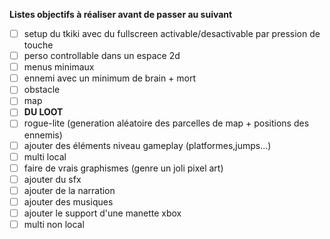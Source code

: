**Listes objectifs à réaliser avant de passer au suivant**

- [ ] setup du tkiki avec du fullscreen activable/desactivable par pression de touche
- [ ] perso controllable dans un espace 2d
- [ ] menus minimaux
- [ ] ennemi avec un minimum de brain + mort
- [ ] obstacle
- [ ] map
- [ ] **DU LOOT**
- [ ] rogue-lite (generation aléatoire des parcelles de map + positions des ennemis)
- [ ] ajouter des éléments niveau gameplay (platformes,jumps...)
- [ ] multi local
- [ ] faire de vrais graphismes (genre un joli pixel art)
- [ ] ajouter du sfx
- [ ] ajouter de la narration
- [ ] ajouter des musiques
- [ ] ajouter le support d'une manette xbox
- [ ] multi non local
